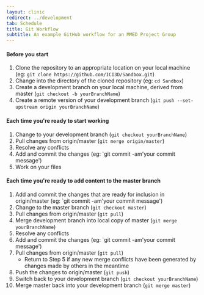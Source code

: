 ```yaml
---
layout: clinic
redirect: ../development
tab: Schedule
title: Git Workflow
subtitle: An example GitHub workflow for an MMED Project Group
---
```


#### Before you start

1. Clone the repository to an appropriate location on your local machine (eg: `git clone https://github.com/ICI3D/Sandbox.git`)
1. Change into the directory of the cloned repository (eg: `cd Sandbox`)
1. Create a development branch on your local machine, derived from master (`git checkout -b yourBranchName`)
1. Create a remote version of your development branch (`git push --set-upstream origin yourBranchName`)

#### Each time you're ready to start working

1. Change to your development branch (`git checkout yourBranchName`)
1. Pull changes from origin/master (`git merge origin/master`)
1. Resolve any conflicts
1. Add and commit the changes (eg: `git commit -am'your commit message')
1. Work on your files

#### Each time you're ready to add content to the master branch

1. Add and commit the changes that are ready for inclusion in origin/master (eg: `git commit -am'your commit message')
1. Change to the master branch (`git checkout master`)
1. Pull changes from origin/master (`git pull`)
1. Merge development branch into local copy of master (`git merge yourBranchName`)
1. Resolve any conflicts
1. Add and commit the changes (eg: `git commit -am'your commit message')
1. Pull changes from origin/master (`git pull`)
    - Return to Step 5 if any new merge conflicts have been generated by changes made by others in the meantime
1. Push the changes to origin/master (`git push`)
1. Switch back to your development branch (`git checkout yourBranchName`)
1. Merge master back into your development branch (`git merge master`)
